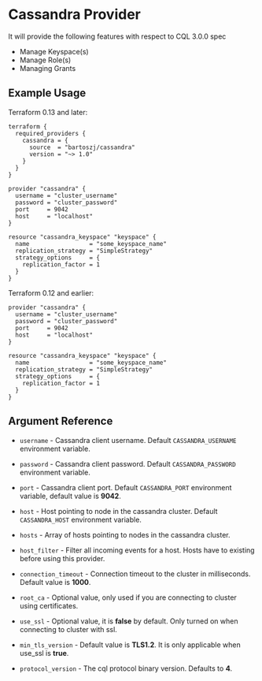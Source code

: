 # Cassandra Provider

It will provide the following features with respect to CQL 3.0.0 spec
- Manage Keyspace(s)
- Manage Role(s)
- Managing Grants

## Example Usage

Terraform 0.13 and later:

```hcl
terraform {
  required_providers {
    cassandra = {
      source  = "bartoszj/cassandra"
      version = "~> 1.0"
    }
  }
}

provider "cassandra" {
  username = "cluster_username"
  password = "cluster_password"
  port     = 9042
  host     = "localhost"
}

resource "cassandra_keyspace" "keyspace" {
  name                 = "some_keyspace_name"
  replication_strategy = "SimpleStrategy"
  strategy_options     = {
    replication_factor = 1
  }
}
```

Terraform 0.12 and earlier:

```hcl
provider "cassandra" {
  username = "cluster_username"
  password = "cluster_password"
  port     = 9042
  host     = "localhost"
}

resource "cassandra_keyspace" "keyspace" {
  name                 = "some_keyspace_name"
  replication_strategy = "SimpleStrategy"
  strategy_options     = {
    replication_factor = 1
  }
}
```

## Argument Reference

- `username` - Cassandra client username. Default `CASSANDRA_USERNAME` environment variable.

- `password` - Cassandra client password. Default `CASSANDRA_PASSWORD` environment variable.

- `port` - Cassandra client port. Default `CASSANDRA_PORT` environment variable, default value is __9042__. 

- `host` - Host pointing to node in the cassandra cluster. Default `CASSANDRA_HOST` environment variable.

- `hosts` - Array of hosts pointing to nodes in the cassandra cluster.

- `host_filter` - Filter all incoming events for a host. Hosts have to existing before using this provider.

- `connection_timeout` - Connection timeout to the cluster in milliseconds. Default value is __1000__.

- `root_ca` - Optional value, only used if you are connecting to cluster using certificates.

- `use_ssl` - Optional value, it is __false__ by default. Only turned on when connecting to cluster with ssl.

- `min_tls_version` - Default value is __TLS1.2__. It is only applicable when use_ssl is __true__.

- `protocol_version` - The cql protocol binary version. Defaults to __4__.
